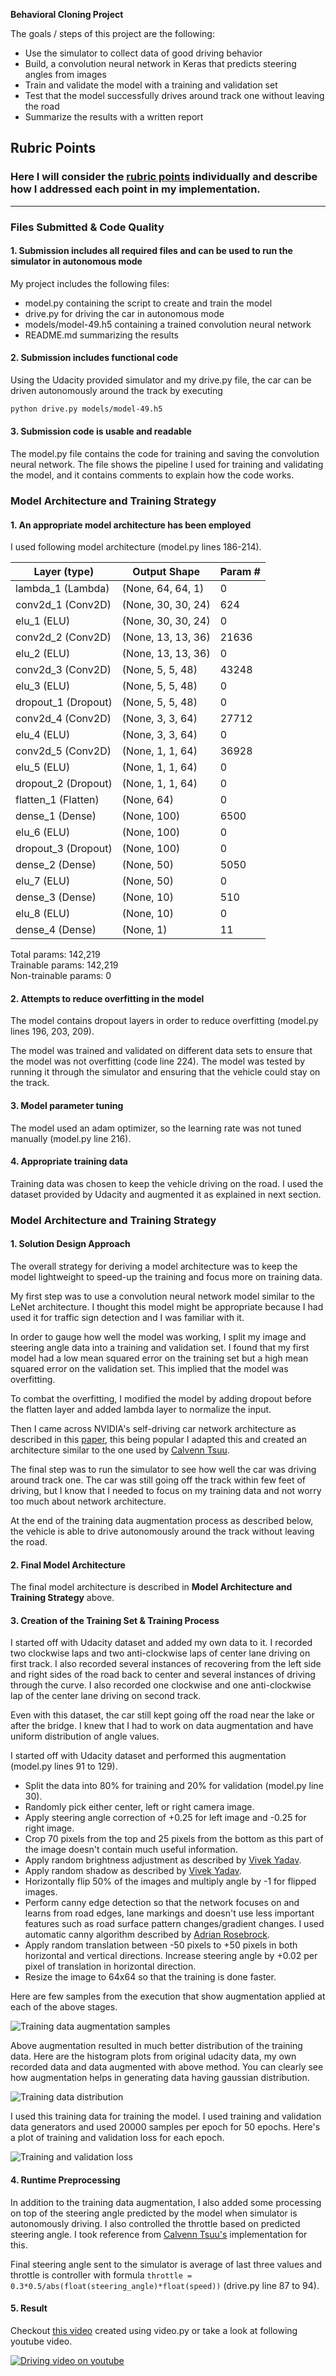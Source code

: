 **Behavioral Cloning Project**

The goals / steps of this project are the following:
* Use the simulator to collect data of good driving behavior
* Build, a convolution neural network in Keras that predicts steering angles from images
* Train and validate the model with a training and validation set
* Test that the model successfully drives around track one without leaving the road
* Summarize the results with a written report

## Rubric Points
### Here I will consider the [rubric points](https://review.udacity.com/#!/rubrics/432/view) individually and describe how I addressed each point in my implementation.  

---
### Files Submitted & Code Quality

#### 1. Submission includes all required files and can be used to run the simulator in autonomous mode

My project includes the following files:
* model.py containing the script to create and train the model
* drive.py for driving the car in autonomous mode
* models/model-49.h5 containing a trained convolution neural network 
* README.md summarizing the results

#### 2. Submission includes functional code
Using the Udacity provided simulator and my drive.py file, the car can be driven autonomously around the track by executing 
```sh
python drive.py models/model-49.h5
```

#### 3. Submission code is usable and readable

The model.py file contains the code for training and saving the convolution neural network. The file shows the pipeline I used for training and validating the model, and it contains comments to explain how the code works.

### Model Architecture and Training Strategy

#### 1. An appropriate model architecture has been employed

I used following model architecture (model.py lines 186-214).

| Layer (type)                 | Output Shape              | Param # |
| ---------------------------- | ------------------------- | ------- |
| lambda_1 (Lambda)            | (None, 64, 64, 1)         | 0       |
| conv2d_1 (Conv2D)            | (None, 30, 30, 24)        | 624     |
| elu_1 (ELU)                  | (None, 30, 30, 24)        | 0       |
| conv2d_2 (Conv2D)            | (None, 13, 13, 36)        | 21636   |
| elu_2 (ELU)                  | (None, 13, 13, 36)        | 0       |
| conv2d_3 (Conv2D)            | (None, 5, 5, 48)          | 43248   |
| elu_3 (ELU)                  | (None, 5, 5, 48)          | 0       |
| dropout_1 (Dropout)          | (None, 5, 5, 48)          | 0       |
| conv2d_4 (Conv2D)            | (None, 3, 3, 64)          | 27712   |
| elu_4 (ELU)                  | (None, 3, 3, 64)          | 0       |
| conv2d_5 (Conv2D)            | (None, 1, 1, 64)          | 36928   |
| elu_5 (ELU)                  | (None, 1, 1, 64)          | 0       |
| dropout_2 (Dropout)          | (None, 1, 1, 64)          | 0       |
| flatten_1 (Flatten)          | (None, 64)                | 0       |
| dense_1 (Dense)              | (None, 100)               | 6500    |
| elu_6 (ELU)                  | (None, 100)               | 0       |
| dropout_3 (Dropout)          | (None, 100)               | 0       |
| dense_2 (Dense)              | (None, 50)                | 5050    |
| elu_7 (ELU)                  | (None, 50)                | 0       |
| dense_3 (Dense)              | (None, 10)                | 510     |
| elu_8 (ELU)                  | (None, 10)                | 0       |
| dense_4 (Dense)              | (None, 1)                 | 11      |

Total params: 142,219  
Trainable params: 142,219  
Non-trainable params: 0

#### 2. Attempts to reduce overfitting in the model

The model contains dropout layers in order to reduce overfitting (model.py lines 196, 203, 209). 

The model was trained and validated on different data sets to ensure that the model was not overfitting (code line 224). The model was tested by running it through the simulator and ensuring that the vehicle could stay on the track.

#### 3. Model parameter tuning

The model used an adam optimizer, so the learning rate was not tuned manually (model.py line 216).

#### 4. Appropriate training data

Training data was chosen to keep the vehicle driving on the road. I used the dataset provided by Udacity and augmented it as explained in next section.

### Model Architecture and Training Strategy

#### 1. Solution Design Approach

The overall strategy for deriving a model architecture was to keep the model lightweight to speed-up the training and focus more on training data.

My first step was to use a convolution neural network model similar to the LeNet architecture. I thought this model might be appropriate because I had used it for traffic sign detection and I was familiar with it.

In order to gauge how well the model was working, I split my image and steering angle data into a training and validation set. I found that my first model had a low mean squared error on the training set but a high mean squared error on the validation set. This implied that the model was overfitting. 

To combat the overfitting, I modified the model by adding dropout before the flatten layer and added lambda layer to normalize the input.

Then I came across NVIDIA's self-driving car network architecture as described in this [paper](https://arxiv.org/pdf/1604.07316.pdf), this being popular I adapted this and created an architecture similar to the one used by [Calvenn Tsuu](https://github.com/ctsuu/Behavioral-Cloning#model-architecture-design).

The final step was to run the simulator to see how well the car was driving around track one. The car was still going off the track within few feet of driving, but I know that I needed to focus on my training data and not worry too much about network architecture.

At the end of the training data augmentation process as described below, the vehicle is able to drive autonomously around the track without leaving the road.

#### 2. Final Model Architecture

The final model architecture is described in **Model Architecture and Training Strategy** above.

#### 3. Creation of the Training Set & Training Process

I started off with Udacity dataset and added my own data to it. I recorded two clockwise laps and two anti-clockwise laps of center lane driving on first track. I also recorded several instances of recovering from the left side and right sides of the road back to center and several instances of driving through the curve. I also recorded one clockwise and one anti-clockwise lap of the center lane driving on second track.

Even with this dataset, the car still kept going off the road near the lake or after the bridge. I knew that I had to work on data augmentation and have uniform distribution of angle values.

I started off with Udacity dataset and performed this augmentation (model.py lines 91 to 129).
- Split the data into 80% for training and 20% for validation (model.py line 30).
- Randomly pick either center, left or right camera image.
- Apply steering angle correction of +0.25 for left image and -0.25 for right image.
- Crop 70 pixels from the top and 25 pixels from the bottom as this part of the image doesn't contain much useful information.
- Apply random brightness adjustment as described by [Vivek Yadav](https://chatbotslife.com/using-augmentation-to-mimic-human-driving-496b569760a9).
- Apply random shadow as described by [Vivek Yadav](https://chatbotslife.com/using-augmentation-to-mimic-human-driving-496b569760a9).
- Horizontally flip 50% of the images and multiply angle by -1 for flipped images.
- Perform canny edge detection so that the network focuses on and learns from road edges, lane markings and doesn't use less important features such as road surface pattern changes/gradient changes. I used automatic canny algorithm described by [Adrian Rosebrock](http://www.pyimagesearch.com/2015/04/06/zero-parameter-automatic-canny-edge-detection-with-python-and-opencv/).
- Apply random translation between -50 pixels to +50 pixels in both horizontal and vertical directions. Increase steering angle by +0.02 per pixel of translation in horizontal direction.
- Resize the image to 64x64 so that the training is done faster.

Here are few samples from the execution that show augmentation applied at each of the above stages.

![Training data augmentation samples](results/preprocessing.png)

Above augmentation resulted in much better distribution of the training data. Here are the histogram plots from original udacity data, my own recorded data and data augmented with above method. You can clearly see how augmentation helps in generating data having gaussian distribution.

![Training data distribution](results/histograms.jpg)

I used this training data for training the model. I used training and validation data generators and used 20000 samples per epoch for 50 epochs. Here's a plot of training and validation loss for each epoch.

![Training and validation loss](results/loss.png)

#### 4. Runtime Preprocessing

In addition to the training data augmentation, I also added some processing on top of the steering angle predicted by the model when simulator is autonomously driving. I also controlled the throttle based on predicted steering angle. I took reference from [Calvenn Tsuu's](https://github.com/ctsuu/Behavioral-Cloning#model-architecture-design) implementation for this.

Final steering angle sent to the simulator is average of last three values and throttle is controller with formula `throttle = 0.3*0.5/abs(float(steering_angle)*float(speed))` (drive.py line 87 to 94).

#### 5. Result

Checkout [this video](results/run1.mp4) created using video.py or take a look at following youtube video.

[![Driving video on youtube](https://img.youtube.com/vi/7RrqpCHkOd0/0.jpg)](https://www.youtube.com/watch?v=7RrqpCHkOd0)
